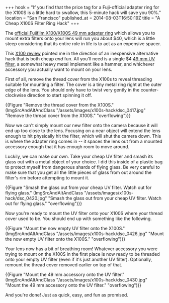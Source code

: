+++
hook = "If you find that the price tag for a Fuji-official adapter ring for the X100S is a little hard to swallow, this 5-minute hack will save you 90%."
location = "San Francisco"
published_at = 2014-08-03T16:50:19Z
title = "A Cheap X100S Filter Ring Hack"
+++

The [official Fujifilm X100/X100S 49 mm adapter ring](http://www.amazon.com/Fujifilm-AR-X100-Adapter-Ring-49mm/dp/B004MME69S) which allows you to mount extra filters onto your lens will run you about $40, which is a little steep considering that its entire role in life is to act as an expensive spacer.

This [X100 review](http://zackarias.com/for-photographers/gear-gadgets/fuji-x100-review/) pointed me in the direction of an inexpensive alternative hack that is both cheap *and* fun. All you'll need is a single $4 [49 mm UV filter](http://www.amazon.com/Tiffen-49mm-UV-Protection-Filter/dp/B00004ZCJF/ref=sr_1_1?ie=UTF8&qid=1407084409&sr=8-1&keywords=tiffen+49+mm+uv), a somewhat heavy metal implement like a hammer, and whichever accessory you actually want to mount on your lens.

First of all, remove the thread cover from the X100s to reveal threading suitable for mounting a filter. The cover is a tiny metal ring right at the outer edge of the lens. You should only have to twist very gently in the counter-clockwise direction to start spinning it off.

{{Figure "Remove the thread cover from the X100S." (ImgSrcAndAltAndClass "/assets/images/x100s-hack/dsc_0417.jpg" "Remove the thread cover from the X100S." "overflowing")}}

Now we can't simply mount our new filter onto the camera because it will end up too close to the lens. Focusing on a near object will extend the lens enough to hit physically hit the filter, which will shut the camera down. This is where the adapter ring comes in -- it spaces the lens out from a mounted accessory enough that it has enough room to move around.

Luckily, we can make our own. Take your cheap UV filter and smash its glass out with a metal object of your choice. I did this inside of a plastic bag to protect myself from dangerous shards of flying glass. Be very careful to make sure that you get all the little pieces of glass from out around the filter's rim before attempting to mount it.

{{Figure "Smash the glass out from your cheap UV filter. Watch out for flying glass." (ImgSrcAndAltAndClass "/assets/images/x100s-hack/dsc_0420.jpg" "Smash the glass out from your cheap UV filter. Watch out for flying glass." "overflowing")}}

Now you're ready to mount the UV filter onto your X100S where your thread cover used to be. You should end up with something like the following.

{{Figure "Mount the now empty UV filter onto the X100S." (ImgSrcAndAltAndClass "/assets/images/x100s-hack/dsc_0426.jpg" "Mount the now empty UV filter onto the X100S." "overflowing")}}

Your lens now has a bit of breathing room! Whatever accessory you were trying to mount on the X100S in the first place is now ready to be threaded onto your empty UV filter (even if it's just another UV filter). Optionally, remount the thread cover removed earlier on top of that.

{{Figure "Mount the 49 mm accessory onto the UV filter." (ImgSrcAndAltAndClass "/assets/images/x100s-hack/dsc_0430.jpg" "Mount the 49 mm accessory onto the UV filter." "overflowing")}}

And you're done! Just as quick, easy, and fun as promised.
